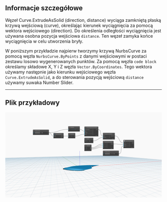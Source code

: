 <!--- Autodesk.DesignScript.Geometry.Curve.ExtrudeAsSolid(curve, direction, distance) --->
<!--- EXQDCVFI3OT5SKR7TAAZHHPRQTFTGPSESCN2SXOJLSORL2ATIOCA --->
## Informacje szczegółowe
Węzeł Curve.ExtrudeAsSolid (direction, distance) wyciąga zamkniętą płaską krzywą wejściową (curve), określając kierunek wyciągnięcia za pomocą wektora wejściowego (direction). Do określenia odległości wyciągnięcia jest używana osobna pozycja wejściowa `distance`. Ten węzeł zamyka końce wyciągnięcia w celu utworzenia bryły.

W poniższym przykładzie najpierw tworzymy krzywą NurbsCurve za pomocą węzła `NurbsCurve.ByPoints` z danymi wejściowymi w postaci zestawu losowo wygenerowanych punktów. Za pomocą węzła `code block` określamy składowe X, Y i Z węzła `Vector.ByCoordinates`. Tego wektora używamy następnie jako kierunku wejściowego węzła `Curve.ExtrudeAsSolid`, a do sterowania pozycją wejściową `distance` używamy suwaka Number Slider.
___
## Plik przykładowy

![Curve.ExtrudeAsSolid(direction, distance)](./EXQDCVFI3OT5SKR7TAAZHHPRQTFTGPSESCN2SXOJLSORL2ATIOCA_img.jpg)

